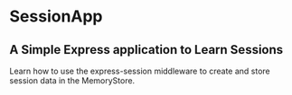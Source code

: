 # SessionApp
## A Simple Express application to Learn Sessions
Learn how to use the express-session middleware to create and store session data in the MemoryStore. 

